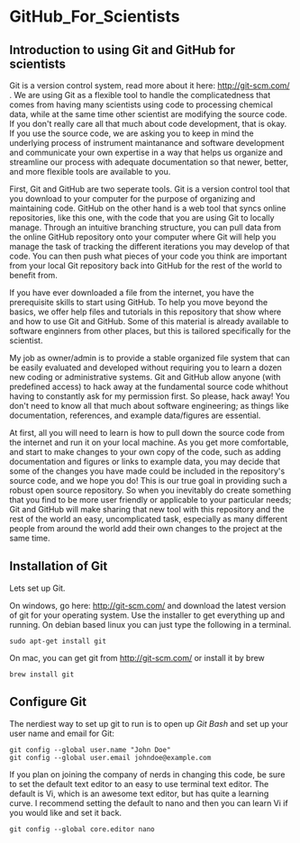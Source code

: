 GitHub_For_Scientists
=============================

Introduction to using Git and GitHub for scientists
----------------------------------------

Git is a version control system, read more about it here: http://git-scm.com/ . We are using Git as a flexible tool to handle the complicatedness that comes from having many scientists using code to processing chemical data, while at the same time other scientist are modifying the source code. If you don't really care all that much about code development, that is okay. If you use the source code, we are asking you to keep in mind the underlying process of instrument maintanance and software development and communicate your own expertise in a way that helps us organize and streamline our process with adequate documentation so that newer, better, and more flexible tools are available to you.

First, Git and GitHub are two seperate tools. Git is a version control tool that you download to your computer for the purpose of organizing and maintaining code. GitHub on the other hand is a web tool that syncs online repositories, like this one, with the code that you are using Git to locally manage. Through an intuitive branching structure, you can pull data from the online GitHub repository onto your computer where Git will help you manage the task of tracking the different iterations you may develop of that code. You can then push what pieces of your code you think are important from your local Git repository back into GitHub for the rest of the world to benefit from.

If you have ever downloaded a file from the internet, you have the prerequisite skills to start using GitHub. To help you move beyond the basics, we offer help files and tutorials in this repository that show where and how to use Git and GitHub. Some of this material is already available to software enginners from other places, but this is tailored specifically for the scientist.

My job as owner/admin is to provide a stable organized file system that can be easily evaluated and developed without requiring you to learn a dozen new coding or administrative systems. Git and GitHub allow anyone (with predefined access) to hack away at the fundamental source code whithout having to constantly ask for my permission first. So please, hack away! You don't need to know all that much about software engineering; as things like documentation, references, and example data/figures are essential.

At first, all you will need to learn is how to pull down the source code from the internet and run it on your local machine. As you get more comfortable, and start to make changes to your own copy of the code, such as adding documentation and figures or links to example data, you may decide that some of the changes you have made could be included in the repository's source code, and we hope you do! This is our true goal in providing such a robust open source repository. So when you inevitably do create something that you find to be more user friendly or applicable to your particular needs; Git and GitHub will make sharing that new tool with this repository and the rest of the world an easy, uncomplicated task, especially as many different people from around the world add their own changes to the project at the same time.

Installation of Git
-------------------

Lets set up Git.

On windows, go here: http://git-scm.com/ and download the latest version of git for your operating system. Use the installer to get everything up and running. On debian based linux you can just type the following in a terminal.

``` shell
sudo apt-get install git
```

On mac, you can get git from http://git-scm.com/ or install it by brew
``` shell
brew install git
```

Configure Git
-------------

The nerdiest way to set up git to run is to open up *Git Bash* and set up your user name and email for Git:
``` git
git config --global user.name "John Doe"
git config --global user.email johndoe@example.com
```

If you plan on joining the company of nerds in changing this code, be sure to set the default text editor to an easy to use terminal text editor. The default is Vi, which is an awesome text editor, but has quite a learning curve. I recommend setting the default to nano and then you can learn Vi if you would like and set it back.

``` git
git config --global core.editor nano
```
